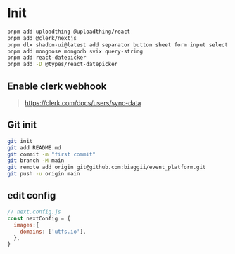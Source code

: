 # Init

```bash
pnpm add uploadthing @uploadthing/react
pnpm add @clerk/nextjs
pnpm dlx shadcn-ui@latest add separator button sheet form input select alert-dialog textarea checkbox
pnpm add mongoose mongodb svix query-string
pnpm add react-datepicker 
pnpm add -D @types/react-datepicker 
```

## Enable clerk webhook

> https://clerk.com/docs/users/sync-data

## Git init

```bash
git init
git add README.md
git commit -m "first commit"
git branch -M main
git remote add origin git@github.com:biaggii/event_platform.git
git push -u origin main
```
## edit config
```javascript
// next.config.js
const nextConfig = {
  images:{
    domains: ['utfs.io'],
  },
}


```